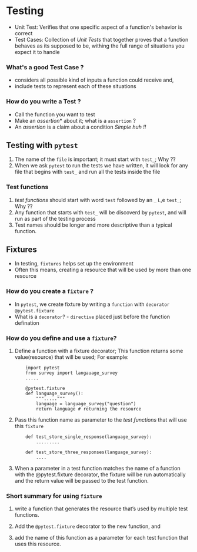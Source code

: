 # Testing 
- Unit Test: Verifies that one specific aspect of a function's behavior is correct 
- Test Cases: Collection of *Unit Tests* that together proves that a function behaves as its supposed to be, withing the full range of situations you expect it to handle

### What's a good Test Case ?
- considers all possible kind of inputs a function could receive and,
- include tests to represent each of these situations

### How do you write a Test ?
- Call the function you want to test
- Make an *assertion** about it; what is a `assertion` ?
- An *assertion* is a claim about a condition
*Simple huh !!*

## Testing with `pytest`
1. The name of the `file` is important; it must start with `test_`; Why ??
2. When we ask `pytest` to run the tests we have written, it will look for any file that begins with `test_` and run all the tests inside the file

### Test functions
1. *test functions* should start with word `test` followed by an `_` i.,e `test_`; Why ??
2. Any function that starts with `test_` will be discoverd by `pytest`, and will run as part of the testing process
3. Test names should be longer and more descriptive than a typical function.

## Fixtures
- In testing, `fixtures` helps set up the environment
- Often this means, creating a resource that will be used by more than one resource

### How do you create a `fixture` ?
- In `pytest`, we create fixture by writing a `function` with `decorator` `@pytest.fixture`
- What is a `decorator`? - `directive` placed just before the function defination

### How do you define and use a `fixture`?
1. Define a function with a fixture decorator; This function returns some value(resource) that will be used; For example:
    ```
        import pytest
        from survey import langauage_survey
        .....
        
        @pytest.fixture
        def language_survey():
            """....."""
            language = language_survey("question")
            return language # returning the resource
    ```

2. Pass this function name as parameter to the *test functions* that will use this `fixture`
    
    ```
        def test_store_single_response(language_survey):
            .........
                    
        def test_store_three_responses(language_survey):
            ....

3. When a parameter in a test function matches the name of a function with the @pytest.fixture decorator, the fixture will be run automatically and the return value will be passed to the test function.

### Short summary for using `fixture`
1. write a function that generates the resource that’s used by multiple test functions. 
2. Add the `@pytest.fixture` decorator to the new function, and 
3. add the name of this function as a parameter for each test function that uses this resource.


    ```


